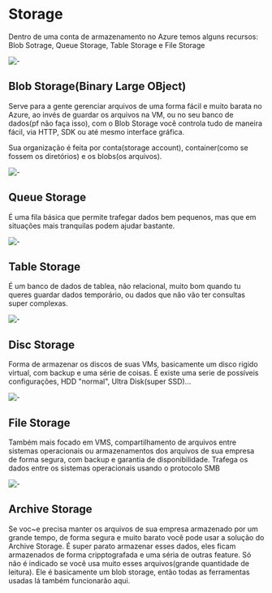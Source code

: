 # Storage

Dentro de uma conta de armazenamento no Azure temos alguns recursos: Blob Sotrage, Queue Storage, Table Storage e File Storage

![-](https://wakeupandcode.com/wp-content/uploads/2019/08/storage-icons.png)

## Blob Storage(Binary Large OBject)

Serve para a gente gerenciar arquivos de uma forma fácil e muito barata no Azure, ao invés de guardar os arquivos na VM, ou no seu banco de dados(pf não faça isso), com o Blob Storage você controla tudo de maneira fácil, via HTTP, SDK ou até mesmo interface gráfica.


Sua organização é feita por conta(storage account), container(como se fossem os diretórios) e os blobs(os arquivos).

![-](https://docs.microsoft.com/sv-se/azure/storage/blobs/media/storage-quickstart-blobs-dotnet/blob1.png)


## Queue Storage

É uma fila básica que permite trafegar dados bem pequenos, mas que em situações mais tranquilas podem ajudar bastante. 

![-](https://docs.microsoft.com/pt-br/azure/includes/media/storage-queue-concepts-include/azure-queue-service-components.png)

## Table Storage

É um banco de dados de tablea, não relacional, muito bom quando tu queres guardar dados temporário, ou dados que não vão ter consultas super complexas.

![-](https://docs.microsoft.com/pt-br/azure/includes/media/storage-table-concepts-include/table1.png)

## Disc Storage

Forma de armazenar os discos de suas VMs, basicamente um disco rigido virtual, com backup e uma série de coisas. É existe uma serie de possíveis configurações, HDD "normal", Ultra Disk(super SSD)...

![-](https://novacontext.com/images/e/ee62508759fbd1341efe1007d0cc2387.jpg)

## File Storage

Também mais focado em VMS, compartilhamento de arquivos entre sistemas operacionais ou armazenamentos dos arquivos de sua empresa de forma segura, com backup e garantia de disponibilidade.
Trafega os dados entre os sistemas operacionais usando o protocolo SMB


![-](https://sameeraman.files.wordpress.com/2017/10/filesync-overview.png)

## Archive Storage

Se voc~e precisa manter os arquivos de sua empresa armazenado por um grande tempo, de forma segura e muito barato você pode usar a solução do Archive Storage. É super parato armazenar esses dados, eles ficam armazenados de forma cripptografada e uma séria de outras feature. Só não é indicado se você usa muito esses arquivos(grande quantidade de leitura). Ele é basicamente um blob storage, então todas as ferramentas usadas lá também funcionarão aqui.